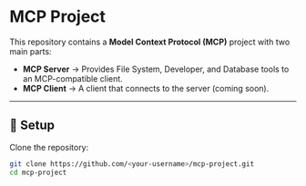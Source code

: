 # MCP Project

This repository contains a **Model Context Protocol (MCP)** project with two main parts:

- **MCP Server** → Provides File System, Developer, and Database tools to an MCP-compatible client.
- **MCP Client** → A client that connects to the server (coming soon).

---

## 🚀 Setup

Clone the repository:

```bash
git clone https://github.com/<your-username>/mcp-project.git
cd mcp-project
